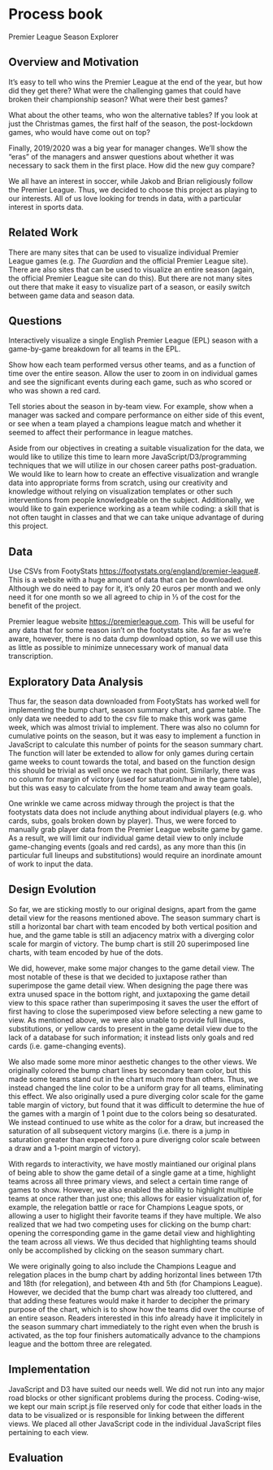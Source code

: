 # Process book

Premier League Season Explorer


## Overview and Motivation

It’s easy to tell who wins the Premier League at the end of the year, but how did they get there? What were the challenging games that could have broken their championship season? What were their best games? 

What about the other teams, who won the alternative tables? If you look at just the Christmas games, the first half of the season, the post-lockdown games, who would have come out on top?

Finally, 2019/2020 was a big year for manager changes. We’ll show the “eras” of the managers and answer questions about whether it was necessary to sack them in the first place. How did the new guy compare?

We all have an interest in soccer, while Jakob and Brian religiously follow the Premier League. Thus, we decided to choose this project as playing to our interests. All of us love looking for trends in data, with a particular interest in sports data.


## Related Work

There are many sites that can be used to visualize individual Premier League games (e.g. *The Guardian* and the official Premier League site). There are also sites that can be used to visualize an entire season (again, the official Premier League site can do this). But there are not many sites out there that make it easy to visualize part of a season, or easily switch between game data and season data.


## Questions

Interactively visualize a single English Premier League (EPL) season with a game-by-game breakdown for all teams in the EPL.

Show how each team performed versus other teams, and as a function of time over the entire season. Allow the user to zoom in on individual games and see the significant events during each game, such as who scored or who was shown a red card.

Tell stories about the season in by-team view. For example, show when a manager was sacked and compare performance on either side of this event, or see when a team played a champions league match and whether it seemed to affect their performance in league matches.

Aside from our objectives in creating a suitable visualization for the data, we would like to utilize this time to learn more JavaScript/D3/programming techniques that we will utilize in our chosen career paths post-graduation. We would like to learn how to create an effective visualization and wrangle data into appropriate forms from scratch, using our creativity and knowledge without relying on visualization templates or other such interventions from people knowledgeable on the subject. Additionally, we would like to gain experience working as a team while coding: a skill that is not often taught in classes and that we can take unique advantage of during this project.


## Data

Use CSVs from FootyStats https://footystats.org/england/premier-league#. This is a website with a huge amount of data that can be downloaded. Although we do need to pay for it, it’s only 20 euros per month and we only need it for one month so we all agreed to chip in ⅓ of the cost for the benefit of the project.

Premier league website https://premierleague.com. This will be useful for any data that for some reason isn’t on the footystats site. As far as we’re aware, however, there is no data dump download option, so we will use this as little as possible to minimize unnecessary work of manual data transcription.


## Exploratory Data Analysis

Thus far, the season data downloaded from FootyStats has worked well for implementing the bump chart, season summary chart, and game table. The only data we needed to add to the csv file to make this work was game week, which was almost trivial to implement. There was also no column for cumulative points on the season, but it was easy to implement a function in JavaScript to calculate this number of points for the season summary chart. The function will later be extended to allow for only games during certain game weeks to count towards the total, and based on the function design this should be trivial as well once we reach that point. Similarly, there was no column for margin of victory (used for saturation/hue in the game table), but this was easy to calculate from the home team and away team goals.

One wrinkle we came across midway through the project is that the footystats data does not include anything about individual players (e.g. who cards, subs, goals broken down by player). Thus, we were forced to manually grab player data from the Premier League website game by game. As a result, we will limit our individual game detail view to only include game-changing events (goals and red cards), as any more than this (in particular full lineups and substitutions) would require an inordinate amount of work to input the data.


## Design Evolution

So far, we are sticking mostly to our original designs, apart from the game detail view for the reasons mentioned above. The season summary chart is still a horizontal bar chart with team encoded by both vertical position and hue, and the game table is still an adjacency matrix with a diverging color scale for margin of victory. The bump chart is still 20 superimposed line charts, with team encoded by hue of the dots.

We did, however, make some major changes to the game detail view. The most notable of these is that we decided to juxtapose rather than superimpose the game detail view. When designing the page there was extra unused space in the bottom right, and juxtapoxing the game detail view to this space rather than superimposing it saves the user the effort of first having to close the superimposed view before selecting a new game to view. As mentioned above, we were also unable to provide full lineups, substitutions, or yellow cards to present in the game detail view due to the lack of a database for such information; it instead lists only goals and red cards (i.e. game-changing events).

We also made some more minor aesthetic changes to the other views. We originally colored the bump chart lines by secondary team color, but this made some teams stand out in the chart much more than others. Thus, we instead changed the line color to be a uniform gray for all teams, eliminating this effect. We also originally used a pure diverging color scale for the game table margin of victory, but found that it was difficult to determine the hue of the games with a margin of 1 point due to the colors being so desaturated. We instead continued to use white as the color for a draw, but increased the saturation of all subsequent victory margins (i.e. there is a jump in saturation greater than expected foro a pure diverigng color scale between a draw and a 1-point margin of victory).

With regards to interactivity, we have mostly maintianed our original plans of being able to show the game detail of a single game at a time, highlight teams across all three primary views, and select a certain time range of games to show. However, we also enabled the ability to highlight multiple teams at once rather than just one; this allows for easier visualization of, for example, the relegation battle or race for Champions League spots, or allowing a user to higlight their favorite teams if they have multiple. We also realized that we had two competing uses for clicking on the bump chart: opening the corresponding game in the game detail view and highlighting the team across all views. We thus decided that highlighting teams should only be accomplished by clicking on the season summary chart.

We were originally going to also include the Champions League and relegation places in the bump chart by adding horizontal lines between 17th and 18th (for relegation), and between 4th and 5th (for Champions League). However, we decided that the bump chart was already too cluttered, and that adding these features would make it harder to decipher the primary purpose of the chart, which is to show how the teams did over the course of an entire season. Readers interested in this info already have it implicitely in the season summary chart immediately to the right even when the brush is activated, as the top four finishers automatically advance to the champions league and the bottom three are relegated.


## Implementation

JavaScript and D3 have suited our needs well. We did not run into any major road blocks or other significant problems during the process. Coding-wise, we kept our main script.js file reserved only for code that either loads in the data to be visualized or is responsible for linking between the different views. We placed all other JavaScript code in the individual JavaScript files pertaining to each view.


## Evaluation
